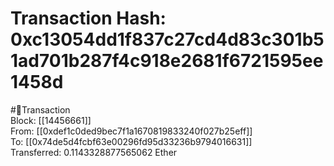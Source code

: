 
Transaction Hash: 0xc13054dd1f837c27cd4d83c301b51ad701b287f4c918e2681f6721595ee1458d
====================================================================================
  
#💸Transaction  
Block: [[14456661]]  
From: [[0xdef1c0ded9bec7f1a1670819833240f027b25eff]]  
To: [[0x74de5d4fcbf63e00296fd95d33236b9794016631]]  
Transferred: 0.1143328877565062 Ether